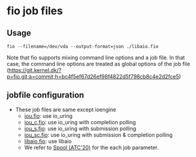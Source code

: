 # fio job files

## Usage
```
fio --filename=/dev/vda --output-format=json ./libaio.fio
```

Note that fio supports mixing command line options and a job file. In that
case, the command line options are treated as global options of the job
file (https://git.kernel.dk/?p=fio.git;a=commit;h=bc4f5ef67d26ef98f4822d5f798cb8c4e2d2fce5)

## jobfile configuration
- These job files are same except ioengine
    - [iou.fio](./iou.fio): use io_uring
    - [iou_c.fio](./iou_c.fio): use io_uring with completion polling
    - [iou_s.fio](./iou_s.fio): use io_uring with submission polling
    - [iou_sc.fio](./iou_sc.fio): use io_uring with submission & completion polling
    - [libaio.fio](./libaio.fio): use libaio
    - We refer to [Spool (ATC'20)](https://www.usenix.org/conference/atc20/presentation/xue) for the each job parameter.

